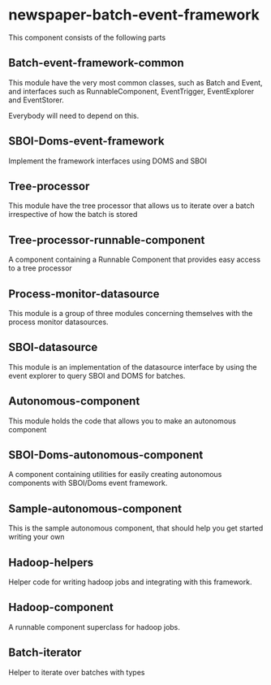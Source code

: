 newspaper-batch-event-framework
===============================

This component consists of the following parts

Batch-event-framework-common
-----------------------------
This module have the very most common classes, such as Batch and Event, and interfaces such as RunnableComponent,
EventTrigger, EventExplorer and EventStorer.

Everybody will need to depend on this.

SBOI-Doms-event-framework
---------------------------
Implement the framework interfaces using DOMS and SBOI

Tree-processor
----------------------------
This module have the tree processor that allows us to iterate over a batch irrespective of how the batch is stored

Tree-processor-runnable-component
----------------------------
A component containing a Runnable Component that provides easy access to a tree processor

Process-monitor-datasource
---------------------------
This module is a group of three modules concerning themselves with the process monitor datasources.

SBOI-datasource
--------------------------
This module is an implementation of the datasource interface by using the event explorer to query SBOI and DOMS for
batches.

Autonomous-component
--------------------------
This module holds the code that allows you to make an autonomous component

SBOI-Doms-autonomous-component
----------------------------
A component containing utilities for easily creating autonomous components with SBOI/Doms event framework.

Sample-autonomous-component
--------------------------
This is the sample autonomous component, that should help you get started writing your own

Hadoop-helpers
--------------------------
Helper code for writing hadoop jobs and integrating with this framework.

Hadoop-component
--------------------------
A runnable component superclass for hadoop jobs.

Batch-iterator
--------------------------
Helper to iterate over batches with types